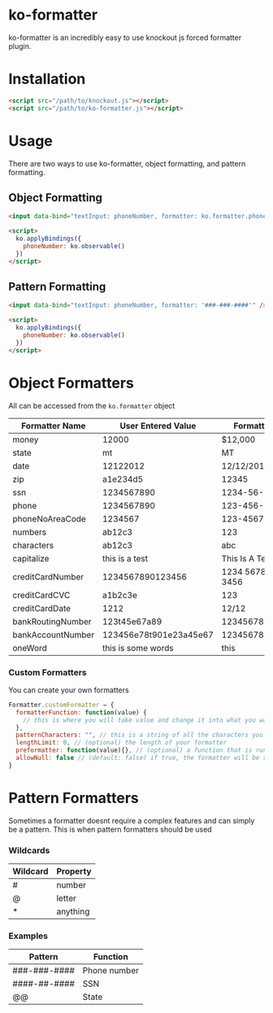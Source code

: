 # ko-formatter

ko-formatter is an incredibly easy to use knockout js forced formatter plugin.

# Installation

```html
<script src="/path/to/knockout.js"></script>
<script src="/path/to/ko-formatter.js"></script>
```

# Usage
There are two ways to use ko-formatter, object formatting, and pattern formatting.

## Object Formatting
```html
<input data-bind="textInput: phoneNumber, formatter: ko.formatter.phone" />

<script>
  ko.applyBindings({
    phoneNumber: ko.observable()
  })
</script>
```

## Pattern Formatting
```html
<input data-bind="textInput: phoneNumber, formatter: '###-###-####'" />

<script>
  ko.applyBindings({
    phoneNumber: ko.observable()
  })
</script>
```

# Object Formatters
All can be accessed from the `ko.formatter` object

| Formatter Name | User Entered Value | Formatted Value |
|----------------|--------------------|-----------------|
| money | 12000 | $12,000 |
| state | mt | MT |
| date | 12122012 | 12/12/2012 |
| zip | a1e234d5 | 12345 |
| ssn | 1234567890 | 1234-56-7890 |
| phone | 1234567890 | 123-456-7890 |
| phoneNoAreaCode | 1234567 | 123-4567 |
| numbers | ab12c3 | 123 |
| characters | ab12c3 | abc |
| capitalize | this is a test | This Is A Test |
| creditCardNumber | 1234567890123456 | 1234 5678 9012 3456 |
| creditCardCVC | a1b2c3e | 123 |
| creditCardDate | 1212 | 12/12 |
| bankRoutingNumber | 123t45e67a89 | 123456789 |
| bankAccountNumber | 123456e78t901e23a45e67 | 12345678901234567 |
| oneWord | this is some words | this |

### Custom Formatters
You can create your own formatters

```javascript
Formatter.customFormatter = {
  formatterFunction: function(value) {
    // this is where you will take value and change it into what you want the formatted value to be
  },
  patternCharacters: "", // this is a string of all the characters you are going to add to the value
  lengthLimit: 0, // (optional) the length of your formatter
  preformatter: function(value){}, // (optional) a function that is run before the formatter to clear out unwanted values
  allowNull: false // (default: false) if true, the formatter will be run even when the input is null
}
```


# Pattern Formatters
Sometimes a formatter doesnt require a complex features and can simply be a pattern. This is when pattern formatters should be used

### Wildcards
| Wildcard | Property |
|----------|----------|
| #        | number |
| @        | letter |
| *        | anything |

### Examples
| Pattern | Function |
|---------|----------|
|###-###-####| Phone number |
|####-##-#### | SSN |
| @@ | State |

